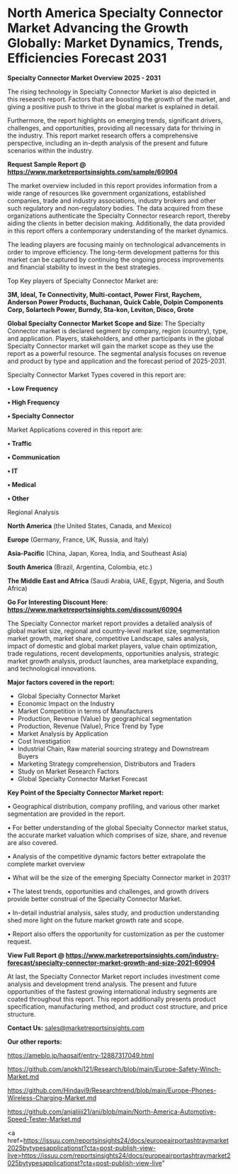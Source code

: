 # North America Specialty Connector Market Advancing the Growth Globally: Market Dynamics, Trends, Efficiencies Forecast 2031

<Strong> Specialty Connector Market Overview 2025 - 2031</strong>

The rising technology in Specialty Connector Market is also depicted in this research report. Factors that are boosting the growth of the market, and giving a positive push to thrive in the global market is explained in detail.

Furthermore, the report highlights on emerging trends, significant drivers, challenges, and opportunities, providing all necessary data for thriving in the industry. This report market research offers a comprehensive perspective, including an in-depth analysis of the present and future scenarios within the industry.

<strong>Request Sample Report @ <a href=https://www.marketreportsinsights.com/sample/60904>https://www.marketreportsinsights.com/sample/60904</a></strong>

The market overview included in this report provides information from a wide range of resources like government organizations, established companies, trade and industry associations, industry brokers and other such regulatory and non-regulatory bodies. The data acquired from these organizations authenticate the Specialty Connector research report, thereby aiding the clients in better decision making. Additionally, the data provided in this report offers a contemporary understanding of the market dynamics.

The leading players are focusing mainly on technological advancements in order to improve efficiency. The long-term development patterns for this market can be captured by continuing the ongoing process improvements and financial stability to invest in the best strategies.

Top Key players of Specialty Connector Market are:

<strong>3M, Ideal, Te Connectivity, Multi-contact, Power First, Raychem, Anderson Power Products, Buchanan, Quick Cable, Dolpin Components Corp, Solartech Power, Burndy, Sta-kon, Leviton, Disco, Grote</strong>

<strong><b>Global Specialty Connector Market Scope and Size:</b></strong>
The Specialty Connector market is declared segment by company, region (country), type, and application. Players, stakeholders, and other participants in the global Specialty Connector market will gain the market scope as they use the report as a powerful resource. The segmental analysis focuses on revenue and product by type and application and the forecast period of 2025-2031.

Specialty Connector Market Types covered in this report are:

<strong>• Low Frequency

• High Frequency

• Specialty Connector</strong>

Market Applications covered in this report are:

<strong>• Traffic

• Communication

• IT

• Medical

• Other</strong> 

Regional Analysis

<strong>North America</strong> (the United States, Canada, and Mexico)

<strong>Europe</strong> (Germany, France, UK, Russia, and Italy)

<strong>Asia-Pacific</strong> (China, Japan, Korea, India, and Southeast Asia)

<strong>South America</strong> (Brazil, Argentina, Colombia, etc.)

<strong>The Middle East and Africa</strong> (Saudi Arabia, UAE, Egypt, Nigeria, and South Africa)

<strong>Go For Interesting Discount Here: <a href=https://www.marketreportsinsights.com/discount/60904>https://www.marketreportsinsights.com/discount/60904</a></strong>

The Specialty Connector market report provides a detailed analysis of global market size, regional and country-level market size, segmentation market growth, market share, competitive Landscape, sales analysis, impact of domestic and global market players, value chain optimization, trade regulations, recent developments, opportunities analysis, strategic market growth analysis, product launches, area marketplace expanding, and technological innovations.

<strong><b>Major factors covered in the report:</b></strong>
<ul>
  <li>Global Specialty Connector Market </li>
  <li>Economic Impact on the Industry</li>
  <li>Market Competition in terms of Manufacturers</li>
  <li>Production, Revenue (Value) by geographical segmentation</li>
  <li>Production, Revenue (Value), Price Trend by Type</li>
  <li>Market Analysis by Application</li>
  <li>Cost Investigation</li>
  <li>Industrial Chain, Raw material sourcing strategy and Downstream Buyers</li>
  <li>Marketing Strategy comprehension, Distributors and Traders</li>
  <li>Study on Market Research Factors</li>
  <li>Global Specialty Connector Market Forecast</li>
</ul>

<strong><b>Key Point of the Specialty Connector Market report:</b></strong>

• Geographical distribution, company profiling, and various other market segmentation are provided in the report.

• For better understanding of the global Specialty Connector market status, the accurate market valuation which comprises of size, share, and revenue are also covered.

• Analysis of the competitive dynamic factors better extrapolate the complete market overview

• What will be the size of the emerging Specialty Connector market in 2031?

• The latest trends, opportunities and challenges, and growth drivers provide better construal of the Specialty Connector Market.

• In-detail industrial analysis, sales study, and production understanding shed more light on the future market growth rate and scope.

• Report also offers the opportunity for customization as per the customer request.

<strong><b>View Full Report @ <a href=https://www.marketreportsinsights.com/industry-forecast/specialty-connector-market-growth-and-size-2021-60904>https://www.marketreportsinsights.com/industry-forecast/specialty-connector-market-growth-and-size-2021-60904</a></b></strong>


At last, the Specialty Connector Market report includes investment come analysis and development trend analysis. The present and future opportunities of the fastest growing international industry segments are coated throughout this report. This report additionally presents product specification, manufacturing method, and product cost structure, and price structure.

<strong>Contact Us:</strong>
sales@marketreportsinsights.com

<strong>Our other reports:</strong>

<a href=https://ameblo.jp/haqsaif/entry-12887317049.html>https://ameblo.jp/haqsaif/entry-12887317049.html</a>

<a href=https://github.com/anokhi121/Research/blob/main/Europe-Safety-Winch-Market.md>https://github.com/anokhi121/Research/blob/main/Europe-Safety-Winch-Market.md</a>

<a href=https://github.com/Hindavi9/Researchtrend/blob/main/Europe-Phones-Wireless-Charging-Market.md>https://github.com/Hindavi9/Researchtrend/blob/main/Europe-Phones-Wireless-Charging-Market.md</a>

<a href=https://github.com/anjaliiii21/ani/blob/main/North-America-Automotive-Speed-Tester-Market.md>https://github.com/anjaliiii21/ani/blob/main/North-America-Automotive-Speed-Tester-Market.md</a>

<a href=https://issuu.com/reportsinsights24/docs/europeairportashtraymarket2025bytypesapplicationst?cta=post-publish-view-live>https://issuu.com/reportsinsights24/docs/europeairportashtraymarket2025bytypesapplicationst?cta=post-publish-view-live</a>"
